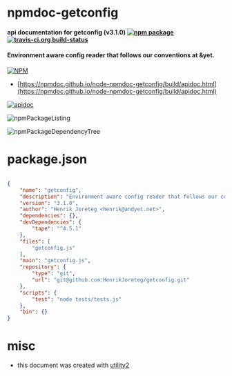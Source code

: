 # npmdoc-getconfig

#### api documentation for  getconfig (v3.1.0)  [![npm package](https://img.shields.io/npm/v/npmdoc-getconfig.svg?style=flat-square)](https://www.npmjs.org/package/npmdoc-getconfig) [![travis-ci.org build-status](https://api.travis-ci.org/npmdoc/node-npmdoc-getconfig.svg)](https://travis-ci.org/npmdoc/node-npmdoc-getconfig)

#### Environment aware config reader that follows our conventions at &yet.

[![NPM](https://nodei.co/npm/getconfig.png?downloads=true&downloadRank=true&stars=true)](https://www.npmjs.com/package/getconfig)

- [https://npmdoc.github.io/node-npmdoc-getconfig/build/apidoc.html](https://npmdoc.github.io/node-npmdoc-getconfig/build/apidoc.html)

[![apidoc](https://npmdoc.github.io/node-npmdoc-getconfig/build/screenCapture.buildCi.browser.%252Ftmp%252Fbuild%252Fapidoc.html.png)](https://npmdoc.github.io/node-npmdoc-getconfig/build/apidoc.html)

![npmPackageListing](https://npmdoc.github.io/node-npmdoc-getconfig/build/screenCapture.npmPackageListing.svg)

![npmPackageDependencyTree](https://npmdoc.github.io/node-npmdoc-getconfig/build/screenCapture.npmPackageDependencyTree.svg)



# package.json

```json

{
    "name": "getconfig",
    "description": "Environment aware config reader that follows our conventions at &yet.",
    "version": "3.1.0",
    "author": "Henrik Joreteg <henrik@andyet.net>",
    "dependencies": {},
    "devDependencies": {
        "tape": "^4.5.1"
    },
    "files": [
        "getconfig.js"
    ],
    "main": "getconfig.js",
    "repository": {
        "type": "git",
        "url": "git@github.com:HenrikJoreteg/getconfig.git"
    },
    "scripts": {
        "test": "node tests/tests.js"
    },
    "bin": {}
}
```



# misc
- this document was created with [utility2](https://github.com/kaizhu256/node-utility2)

